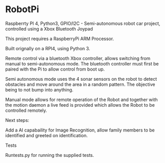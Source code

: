# RobotPi
Raspberrty PI 4, Python3, GPIO/I2C - Semi-autonomous robot car project, controlled using a Xbox Bluetooth Joypad

This project requires a RaspberryPi ARM Processor.

Built orignally on a RPI4, using Python 3.

Remote control via a bluetooth Xbox controller, allows switching from manual to semi-autonomous mode.
The bluetooth controller must first be paired with the Pi to allow control from boot up.

Semi autonomous mode uses the 4 sonar sensors on the robot to detect obstacles and move around the area in a random pattern. 
The objective being to not bump into anything.

Manual mode allows for remote operation of the Robot and together with the motion daemon a live feed is provided which allows the Robot to 
be controlled remotely.

Next steps:

Add a AI capabaility for Image Recognition, allow family members to be identified and greeted on identification.
        
Tests

Runtests.py for running the supplied tests.
